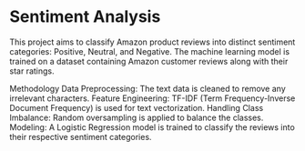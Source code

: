 # Sentiment Analysis
This project aims to classify Amazon product reviews into distinct sentiment categories: Positive, Neutral, and Negative. The machine learning model is trained on a dataset containing Amazon customer reviews along with their star ratings.

Methodology
Data Preprocessing: The text data is cleaned to remove any irrelevant characters.
Feature Engineering: TF-IDF (Term Frequency-Inverse Document Frequency) is used for text vectorization.
Handling Class Imbalance: Random oversampling is applied to balance the classes.
Modeling: A Logistic Regression model is trained to classify the reviews into their respective sentiment categories.
